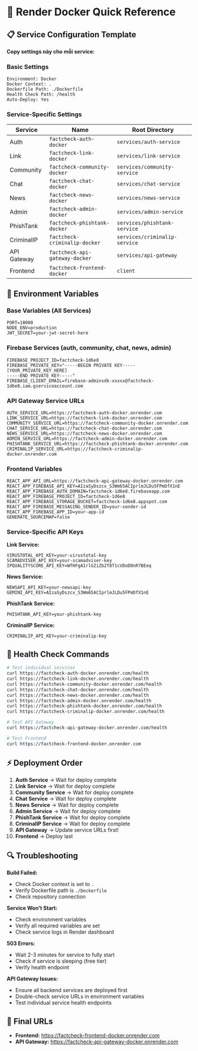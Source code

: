 # 🚀 Render Docker Quick Reference

## 📋 Service Configuration Template

**Copy settings này cho mỗi service:**

### Basic Settings
```
Environment: Docker
Docker Context: .
Dockerfile Path: ./Dockerfile
Health Check Path: /health
Auto-Deploy: Yes
```

### Service-Specific Settings

| Service | Name | Root Directory |
|---------|------|----------------|
| Auth | `factcheck-auth-docker` | `services/auth-service` |
| Link | `factcheck-link-docker` | `services/link-service` |
| Community | `factcheck-community-docker` | `services/community-service` |
| Chat | `factcheck-chat-docker` | `services/chat-service` |
| News | `factcheck-news-docker` | `services/news-service` |
| Admin | `factcheck-admin-docker` | `services/admin-service` |
| PhishTank | `factcheck-phishtank-docker` | `services/phishtank-service` |
| CriminalIP | `factcheck-criminalip-docker` | `services/criminalip-service` |
| API Gateway | `factcheck-api-gateway-docker` | `services/api-gateway` |
| Frontend | `factcheck-frontend-docker` | `client` |

## 🔑 Environment Variables

### Base Variables (All Services)
```env
PORT=10000
NODE_ENV=production
JWT_SECRET=your-jwt-secret-here
```

### Firebase Services (auth, community, chat, news, admin)
```env
FIREBASE_PROJECT_ID=factcheck-1d6e8
FIREBASE_PRIVATE_KEY="-----BEGIN PRIVATE KEY-----
[YOUR_PRIVATE_KEY_HERE]
-----END PRIVATE KEY-----"
FIREBASE_CLIENT_EMAIL=firebase-adminsdk-xxxxx@factcheck-1d6e8.iam.gserviceaccount.com
```

### API Gateway Service URLs
```env
AUTH_SERVICE_URL=https://factcheck-auth-docker.onrender.com
LINK_SERVICE_URL=https://factcheck-link-docker.onrender.com
COMMUNITY_SERVICE_URL=https://factcheck-community-docker.onrender.com
CHAT_SERVICE_URL=https://factcheck-chat-docker.onrender.com
NEWS_SERVICE_URL=https://factcheck-news-docker.onrender.com
ADMIN_SERVICE_URL=https://factcheck-admin-docker.onrender.com
PHISHTANK_SERVICE_URL=https://factcheck-phishtank-docker.onrender.com
CRIMINALIP_SERVICE_URL=https://factcheck-criminalip-docker.onrender.com
```

### Frontend Variables
```env
REACT_APP_API_URL=https://factcheck-api-gateway-docker.onrender.com
REACT_APP_FIREBASE_API_KEY=AIzaSyDszcx_S3Wm65ACIprlmJLDu5FPmDfX1nE
REACT_APP_FIREBASE_AUTH_DOMAIN=factcheck-1d6e8.firebaseapp.com
REACT_APP_FIREBASE_PROJECT_ID=factcheck-1d6e8
REACT_APP_FIREBASE_STORAGE_BUCKET=factcheck-1d6e8.appspot.com
REACT_APP_FIREBASE_MESSAGING_SENDER_ID=your-sender-id
REACT_APP_FIREBASE_APP_ID=your-app-id
GENERATE_SOURCEMAP=false
```

### Service-Specific API Keys

**Link Service:**
```env
VIRUSTOTAL_API_KEY=your-virustotal-key
SCAMADVISER_API_KEY=your-scamadviser-key
IPQUALITYSCORE_API_KEY=WfHFgAIrlGZiZb2T8T1cVDoD0nR7BEeq
```

**News Service:**
```env
NEWSAPI_API_KEY=your-newsapi-key
GEMINI_API_KEY=AIzaSyDszcx_S3Wm65ACIprlmJLDu5FPmDfX1nE
```

**PhishTank Service:**
```env
PHISHTANK_API_KEY=your-phishtank-key
```

**CriminalIP Service:**
```env
CRIMINALIP_API_KEY=your-criminalip-key
```

## 🧪 Health Check Commands

```bash
# Test individual services
curl https://factcheck-auth-docker.onrender.com/health
curl https://factcheck-link-docker.onrender.com/health
curl https://factcheck-community-docker.onrender.com/health
curl https://factcheck-chat-docker.onrender.com/health
curl https://factcheck-news-docker.onrender.com/health
curl https://factcheck-admin-docker.onrender.com/health
curl https://factcheck-phishtank-docker.onrender.com/health
curl https://factcheck-criminalip-docker.onrender.com/health

# Test API Gateway
curl https://factcheck-api-gateway-docker.onrender.com/health

# Test Frontend
curl https://factcheck-frontend-docker.onrender.com
```

## ⚡ Deployment Order

1. **Auth Service** → Wait for deploy complete
2. **Link Service** → Wait for deploy complete  
3. **Community Service** → Wait for deploy complete
4. **Chat Service** → Wait for deploy complete
5. **News Service** → Wait for deploy complete
6. **Admin Service** → Wait for deploy complete
7. **PhishTank Service** → Wait for deploy complete
8. **CriminalIP Service** → Wait for deploy complete
9. **API Gateway** → Update service URLs first!
10. **Frontend** → Deploy last

## 🔍 Troubleshooting

**Build Failed:**
- Check Docker context is set to `.`
- Verify Dockerfile path is `./Dockerfile`
- Check repository connection

**Service Won't Start:**
- Check environment variables
- Verify all required variables are set
- Check service logs in Render dashboard

**503 Errors:**
- Wait 2-3 minutes for service to fully start
- Check if service is sleeping (free tier)
- Verify health endpoint

**API Gateway Issues:**
- Ensure all backend services are deployed first
- Double-check service URLs in environment variables
- Test individual service health endpoints

## 🎯 Final URLs
- **Frontend:** https://factcheck-frontend-docker.onrender.com
- **API Gateway:** https://factcheck-api-gateway-docker.onrender.com
